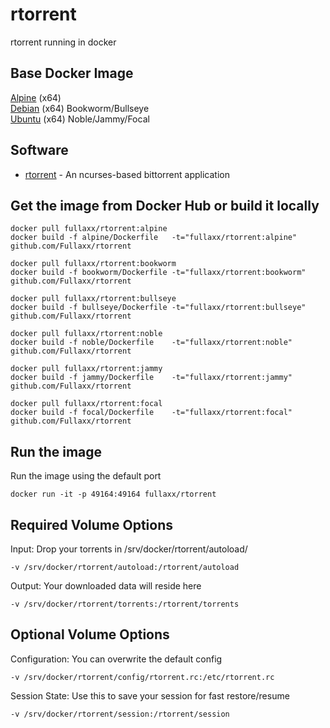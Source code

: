# rtorrent
rtorrent running in docker

## Base Docker Image
[Alpine](https://hub.docker.com/_/alpine) (x64) \
[Debian](https://hub.docker.com/_/debian) (x64) Bookworm/Bullseye \
[Ubuntu](https://hub.docker.com/_/ubuntu) (x64) Noble/Jammy/Focal

## Software
* [rtorrent](https://rakshasa.github.io/rtorrent/) - An ncurses-based bittorrent application

## Get the image from Docker Hub or build it locally
```
docker pull fullaxx/rtorrent:alpine
docker build -f alpine/Dockerfile   -t="fullaxx/rtorrent:alpine" github.com/Fullaxx/rtorrent

docker pull fullaxx/rtorrent:bookworm
docker build -f bookworm/Dockerfile -t="fullaxx/rtorrent:bookworm" github.com/Fullaxx/rtorrent

docker pull fullaxx/rtorrent:bullseye
docker build -f bullseye/Dockerfile -t="fullaxx/rtorrent:bullseye" github.com/Fullaxx/rtorrent

docker pull fullaxx/rtorrent:noble
docker build -f noble/Dockerfile    -t="fullaxx/rtorrent:noble" github.com/Fullaxx/rtorrent

docker pull fullaxx/rtorrent:jammy
docker build -f jammy/Dockerfile    -t="fullaxx/rtorrent:jammy" github.com/Fullaxx/rtorrent

docker pull fullaxx/rtorrent:focal
docker build -f focal/Dockerfile    -t="fullaxx/rtorrent:focal" github.com/Fullaxx/rtorrent
```

## Run the image
Run the image using the default port
```
docker run -it -p 49164:49164 fullaxx/rtorrent
```

## Required Volume Options
Input: Drop your torrents in /srv/docker/rtorrent/autoload/
```
-v /srv/docker/rtorrent/autoload:/rtorrent/autoload
```
Output: Your downloaded data will reside here
```
-v /srv/docker/rtorrent/torrents:/rtorrent/torrents
```

## Optional Volume Options
Configuration: You can overwrite the default config
```
-v /srv/docker/rtorrent/config/rtorrent.rc:/etc/rtorrent.rc
```
Session State: Use this to save your session for fast restore/resume
```
-v /srv/docker/rtorrent/session:/rtorrent/session
```
